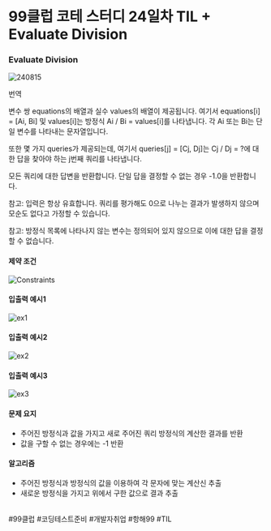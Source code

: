 # 99클럽 코테 스터디 24일차 TIL + Evaluate Division

### Evaluate Division

![240815](https://github.com/user-attachments/assets/f39def70-26d9-4b57-98d7-99bb0d1be507)

번역

변수 쌍 equations의 배열과 실수 values의 배열이 제공됩니다. 
여기서 equations[i] = [Ai, Bi] 및 values[i]는 방정식 Ai / Bi = values[i]를 나타냅니다. 
각 Ai 또는 Bi는 단일 변수를 나타내는 문자열입니다.

또한 몇 가지 queries가 제공되는데, 
여기서 queries[j] = [Cj, Dj]는 Cj / Dj = ?에 대한 답을 찾아야 하는 j번째 쿼리를 나타냅니다.

모든 쿼리에 대한 답변을 반환합니다. 단일 답을 결정할 수 없는 경우 -1.0을 반환합니다.

참고: 입력은 항상 유효합니다. 쿼리를 평가해도 0으로 나누는 결과가 발생하지 않으며 모순도 없다고 가정할 수 있습니다.

참고: 방정식 목록에 나타나지 않는 변수는 정의되어 있지 않으므로 이에 대한 답을 결정할 수 없습니다.

#### 제약 조건

![Constraints](https://github.com/user-attachments/assets/40043d44-6b7c-42bb-ae0c-607bf8abed7c)

#### 입출력 예시1

![ex1](https://github.com/user-attachments/assets/e5a1635e-3ddc-45e2-9285-7ef83f38c8d2)

#### 입출력 예시2

![ex2](https://github.com/user-attachments/assets/f7699650-0cc1-4340-9501-841a961da954)

#### 입출력 예시3

![ex3](https://github.com/user-attachments/assets/db7b19e8-c6d7-4d85-b056-833298017c02)

#### 문제 요지
- 주어진 방정식과 값을 가지고 새로 주어진 쿼리 방정식의 계산한 결과를 반환
- 값을 구할 수 없는 경우에는 -1 반환

#### 알고리즘
- 주어진 방정식과 방정식의 값을 이용하여 각 문자에 맞는 계산신 추출
- 새로운 방정식을 가지고 위에서 구한 값으로 결과 추출



<br>
#99클럽 #코딩테스트준비 #개발자취업 #항해99 #TIL
